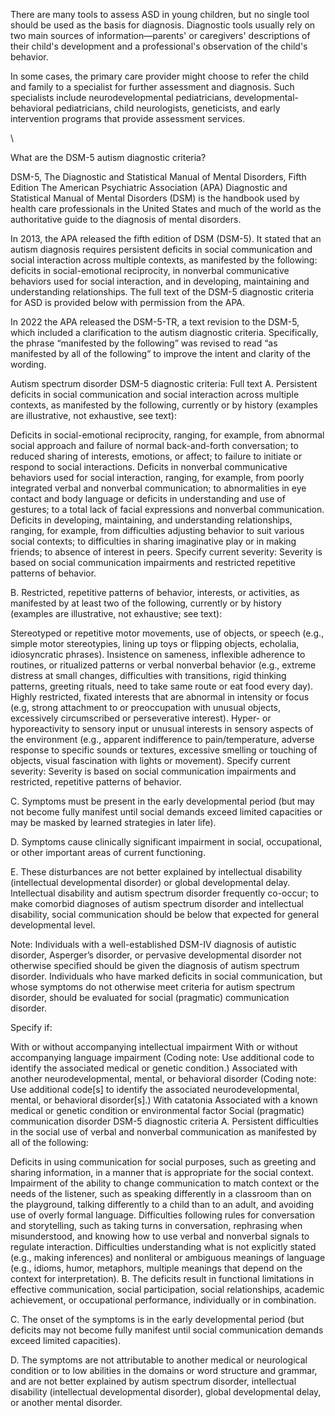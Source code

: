 There are many tools to assess ASD in young children, but no single tool should be used as the basis for diagnosis. Diagnostic tools usually rely on two main sources of information—parents' or caregivers' descriptions of their child's development and a professional's observation of the child's behavior.

In some cases, the primary care provider might choose to refer the child and family to a specialist for further assessment and diagnosis. Such specialists include neurodevelopmental pediatricians, developmental-behavioral pediatricians, child neurologists, geneticists, and early intervention programs that provide assessment services.

\

What are the DSM-5 autism diagnostic criteria?

DSM-5, The Diagnostic and Statistical Manual of Mental Disorders, Fifth Edition
The American Psychiatric Association (APA) Diagnostic and Statistical Manual of Mental Disorders (DSM) is the handbook used by health care professionals in the United States and much of the world as the authoritative guide to the diagnosis of mental disorders.

In 2013, the APA released the fifth edition of DSM (DSM-5). It stated that an autism diagnosis requires persistent deficits in social communication and social interaction across multiple contexts, as manifested by the following: deficits in social-emotional reciprocity, in nonverbal communicative behaviors used for social interaction, and in developing, maintaining and understanding relationships. The full text of the DSM-5 diagnostic criteria for ASD is provided below with permission from the APA.

In 2022 the APA released the DSM-5-TR, a text revision to the DSM-5, which included a clarification to the autism diagnostic criteria. Specifically, the phrase “manifested by the following” was revised to read “as manifested by all of the following” to improve the intent and clarity of the wording.

Autism spectrum disorder DSM-5 diagnostic criteria: Full text
A. Persistent deficits in social communication and social interaction across multiple contexts, as manifested by the following, currently or by history (examples are illustrative, not exhaustive, see text):

Deficits in social-emotional reciprocity, ranging, for example, from abnormal social approach and failure of normal back-and-forth conversation; to reduced sharing of interests, emotions, or affect; to failure to initiate or respond to social interactions.
Deficits in nonverbal communicative behaviors used for social interaction, ranging, for example, from poorly integrated verbal and nonverbal communication; to abnormalities in eye contact and body language or deficits in understanding and use of gestures; to a total lack of facial expressions and nonverbal communication.
Deficits in developing, maintaining, and understanding relationships, ranging, for example, from difficulties adjusting behavior to suit various social contexts; to difficulties in sharing imaginative play or in making friends; to absence of interest in peers.
Specify current severity: Severity is based on social communication impairments and restricted repetitive patterns of behavior.

B. Restricted, repetitive patterns of behavior, interests, or activities, as manifested by at least two of the following, currently or by history (examples are illustrative, not exhaustive; see text):

Stereotyped or repetitive motor movements, use of objects, or speech (e.g., simple motor stereotypies, lining up toys or flipping objects, echolalia, idiosyncratic phrases).
Insistence on sameness, inflexible adherence to routines, or ritualized patterns or verbal nonverbal behavior (e.g., extreme distress at small changes, difficulties with transitions, rigid thinking patterns, greeting rituals, need to take same route or eat food every day).
Highly restricted, fixated interests that are abnormal in intensity or focus (e.g, strong attachment to or preoccupation with unusual objects, excessively circumscribed or perseverative interest).
Hyper- or hyporeactivity to sensory input or unusual interests in sensory aspects of the environment (e.g., apparent indifference to pain/temperature, adverse response to specific sounds or textures, excessive smelling or touching of objects, visual fascination with lights or movement).
Specify current severity: Severity is based on social communication impairments and restricted, repetitive patterns of behavior. 

C. Symptoms must be present in the early developmental period (but may not become fully manifest until social demands exceed limited capacities or may be masked by learned strategies in later life).

D. Symptoms cause clinically significant impairment in social, occupational, or other important areas of current functioning.

E. These disturbances are not better explained by intellectual disability (intellectual developmental disorder) or global developmental delay. Intellectual disability and autism spectrum disorder frequently co-occur; to make comorbid diagnoses of autism spectrum disorder and intellectual disability, social communication should be below that expected for general developmental level.

Note: Individuals with a well-established DSM-IV diagnosis of autistic disorder, Asperger’s disorder, or pervasive developmental disorder not otherwise specified should be given the diagnosis of autism spectrum disorder. Individuals who have marked deficits in social communication, but whose symptoms do not otherwise meet criteria for autism spectrum disorder, should be evaluated for social (pragmatic) communication disorder.

Specify if:

With or without accompanying intellectual impairment
With or without accompanying language impairment
(Coding note: Use additional code to identify the associated medical or genetic condition.)
Associated with another neurodevelopmental, mental, or behavioral disorder
(Coding note: Use additional code[s] to identify the associated neurodevelopmental, mental, or behavioral disorder[s].)
With catatonia 
Associated with a known medical or genetic condition or environmental factor
Social (pragmatic) communication disorder DSM-5 diagnostic criteria
A. Persistent difficulties in the social use of verbal and nonverbal communication as manifested by all of the following:

Deficits in using communication for social purposes, such as greeting and sharing information, in a manner that is appropriate for the social context.
Impairment of the ability to change communication to match context or the needs of the listener, such as speaking differently in a classroom than on the playground, talking differently to a child than to an adult, and avoiding use of overly formal language.
Difficulties following rules for conversation and storytelling, such as taking turns in conversation, rephrasing when misunderstood, and knowing how to use verbal and nonverbal signals to regulate interaction.
Difficulties understanding what is not explicitly stated (e.g., making inferences) and nonliteral or ambiguous meanings of language (e.g., idioms, humor, metaphors, multiple meanings that depend on the context for interpretation).
B. The deficits result in functional limitations in effective communication, social participation, social relationships, academic achievement, or occupational performance, individually or in combination.

C. The onset of the symptoms is in the early developmental period (but deficits may not become fully manifest until social communication demands exceed limited capacities).

D. The symptoms are not attributable to another medical or neurological condition or to low abilities in the domains or word structure and grammar, and are not better explained by autism spectrum disorder, intellectual disability (intellectual developmental disorder), global developmental delay, or another mental disorder.